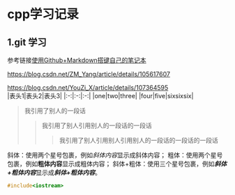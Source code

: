 # cpp学习记录
## 1.git  学习

参考链接[使用Github+Markdown搭键自己的笔记本](https://jiwangreal.blog.csdn.net/article/details/125141063)  


https://blog.csdn.net/ZM_Yang/article/details/105617607  

https://blog.csdn.net/YouZi_X/article/details/107364595  
|表头1|表头2|表头3|
|:-:|:-:|:-:|
|one|two|three|
|four|five|sixsixsix|  
> 我引用了别人的一段话  
>> 我引用了别人引用别人的一段话的一段话  
>>> 我引用了别人引用别人引用别人的一段话的一段话的一段话  
>>>  
斜体：使用两个星号包裹，例如*斜体内容*显示成斜体内容；
粗体：使用两个星号包裹，例如**粗体内容**显示成粗体内容；
斜体+粗体：使用三个星号包裹，例如***斜体+粗体内容***显示成***斜体+粗体内容***。
```c++
#include<iostream>  
```   

